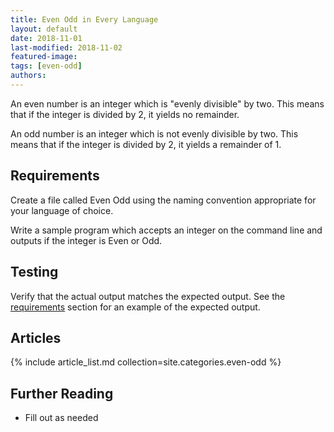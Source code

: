 ```yaml
---
title: Even Odd in Every Language
layout: default
date: 2018-11-01
last-modified: 2018-11-02
featured-image:
tags: [even-odd]
authors:
---
```


An even number is an integer which is "evenly divisible" by two. This
means that if the integer is divided by 2, it yields no remainder.

An odd number is an integer which is not evenly divisible by two. This
means that if the integer is divided by 2, it yields a remainder of 1.

## Requirements

Create a file called Even Odd using the naming
convention appropriate for your language of choice.

Write a sample program which accepts an integer on the command line and
outputs if the integer is Even or Odd.

## Testing

Verify that the actual output matches the expected output. See the
[requirements][1] section for an example of the expected output.

## Articles

{% include article_list.md collection=site.categories.even-odd %}

## Further Reading

- Fill out as needed

[1]: #requirements
